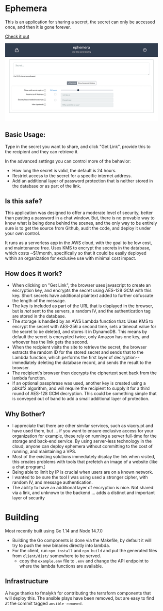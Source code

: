 # Ephemera

This is an application for sharing a secret, the secret can only be accessed once, and then it is gone forever.

[Check it out](https://ephemera.link/#/)

![screen shot](doc/ephemera.png)

## Basic Usage:
Type in the secret you want to share, and click "Get Link", provide this to the recipient and they can retrieve it.

In the advanced settings you can control more of the behavior:

 - How long the secret is valid, the default is 24 hours.
 - Restrict access to the secret for a specific internet address.
 - Add an additional layer of password protection that is neither stored in the database or as part of the link.

## Is this safe?

This application was designed to offer a moderate level of security, better than pasting a password in a chat window. But, there is no provable way to know what is being done behind the scenes, and the only way to be entirely sure is to get the source from Github, audit the code, and deploy it under your own control.

It runs as a serverless app in the AWS cloud, with the goal to be low cost, and maintenance free. Uses KMS to encrypt the secrets in the database, which costs ~$1/month, specifically so that it could be easily deployed within an organization for exclusive use with minimal cost impact.

## How does it work?

- When clicking on "Get Link", the browser uses javascript to create an encryption key, and encrypts the secret using AES-128 GCM with this key. Short secrets have additional plaintext added to further obfuscate the length of the message.
- The key is included as part of the URL that is displayed in the browser, but is *not* sent to the servers, a random IV, and the authentication tag are stored in the database.
- The storage is handled by an AWS Lambda function that: Uses KMS to encrypt the secret with AES-256 a second time, sets a timeout value for the secret to be deleted, and stores it in DynamoDB. This means by default the secret is encrypted twice, only Amazon has one key, and whoever has the link gets the second.
- When the recipient visits the site to retrieve the secret, the browser extracts the random ID for the stored secret and sends that to the Lambda function, which performs the first layer of decryption--immediately deleting the database record, and sends the result to the browser.
- The recipient's browser then decrypts the ciphertext sent back from the lambda function.
- If an optional passphrase was used, another key is created using a pbkdf2 algorithm, and will require the recipient to supply it for a third round of AES-128 GCM decryption. This could be something simple that is conveyed out of band to add a small additional layer of protection.

## Why Bother?

 - I appreciate that there are other similar services, such as viacry.pt and have used them, but ... if you want to ensure exclusive access for your organization for example, these rely on running a server full-time for the storage and back-end service. By using server-less technology in the cloud, anyone can deploy ephemera without committing to the cost of running, and maintaining a VPS.
 - Most of the existing solutions immediately display the link when visited, this creates problems with tools that prefetch an image of a website (like a chat program.)
 - Being able to limit by IP is crucial when users are on a known network.
 - I wanted to be sure the tool I was using used a stronger cipher, with random IV, and message authentication.
 - The ability to have an additional layer of encryption is nice. Not shared via a link, and unknown to the backend ... adds a distinct and important layer of security

# Building

Most recently built using Go 1.14 and Node 14.7.0

- Building the Go components is done via the Makefile, by default it will try to push the new binaries directly into lambda.
- For the client, run `npm install` and `npm build` and put the generated files from `client/dist/` somewhere to be served.
	- copy the `example.env` file to `.env` and change the API endpoint to where the lambda functions are available.

## Infrastructure

A huge thanks to fmalykh for contributing the terraform components that will deploy this. The ansible plays have been removed,
but are easy to find at the commit tagged `ansible-removed`.
